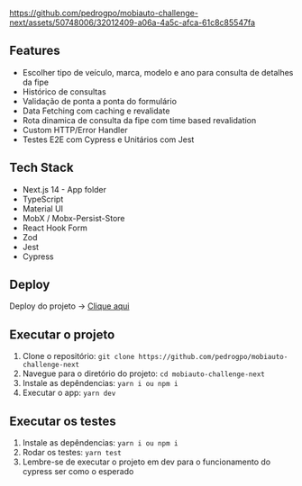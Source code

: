 https://github.com/pedrogpo/mobiauto-challenge-next/assets/50748006/32012409-a06a-4a5c-afca-61c8c85547fa

## Features

- Escolher tipo de veículo, marca, modelo e ano para consulta de detalhes da fipe
- Histórico de consultas
- Validação de ponta a ponta do formulário
- Data Fetching com caching e revalidate
- Rota dinamica de consulta da fipe com time based revalidation
- Custom HTTP/Error Handler
- Testes E2E com Cypress e Unitários com Jest

## Tech Stack

- Next.js 14 - App folder
- TypeScript
- Material UI
- MobX / Mobx-Persist-Store
- React Hook Form
- Zod
- Jest
- Cypress

## Deploy

Deploy do projeto -> [Clique aqui](https://mobiauto-challenge-next.vercel.app/)

## Executar o projeto

1. Clone o repositório: `git clone https://github.com/pedrogpo/mobiauto-challenge-next`
2. Navegue para o diretório do projeto: `cd mobiauto-challenge-next`
3. Instale as depêndencias: `yarn i ou npm i`
4. Executar o app: `yarn dev`

## Executar os testes

1. Instale as depêndencias: `yarn i ou npm i`
2. Rodar os testes: `yarn test`
3. Lembre-se de executar o projeto em dev para o funcionamento do cypress ser como o esperado
